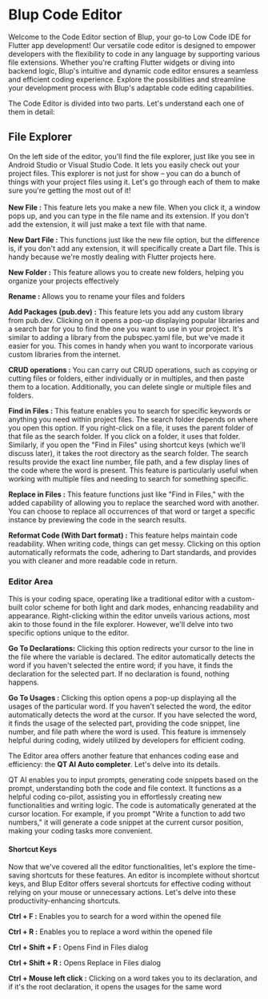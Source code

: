 # Blup Code Editor &#x20;

Welcome to the Code Editor section of Blup, your go-to Low Code IDE for Flutter app development! Our versatile code editor is designed to empower developers with the flexibility to code in any language by supporting various file extensions. Whether you're crafting Flutter widgets or diving into backend logic, Blup's intuitive and dynamic code editor ensures a seamless and efficient coding experience. Explore the possibilities and streamline your development process with Blup's adaptable code editing capabilities.



The Code Editor is divided into two parts. Let's understand each one of them in detail:

## File Explorer

On the left side of the editor, you'll find the file explorer, just like you see in Android Studio or Visual Studio Code. It lets you easily check out your project files. This explorer is not just for show – you can do a bunch of things with your project files using it. Let's go through each of them to make sure you're getting the most out of it!\
\
**New File :**  This feature lets you make a new file. When you click it, a window pops up, and you can type in the file name and its extension. If you don't add the extension, it will just make a text file with that name.

**New Dart File :** This functions just like the new file option, but the difference is, if you don't add any extension, it will specifically create a Dart file. This is handy because we're mostly dealing with Flutter projects here.

**New Folder :** This feature allows you to create new folders, helping you organize your projects effectively

**Rename :**  Allows you to rename your files and folders

**Add Packages (pub.dev) :** This feature lets you add any custom library from pub.dev. Clicking on it opens a pop-up displaying popular libraries and a search bar for you to find the one you want to use in your project. It's similar to adding a library from the pubspec.yaml file, but we've made it easier for you. This comes in handy when you want to incorporate various custom libraries from the internet.

**CRUD operations :** You can carry out CRUD operations, such as copying or cutting files or folders, either individually or in multiples, and then paste them to a location. Additionally, you can delete single or multiple files and folders.

**Find in Files :**  This feature enables you to search for specific keywords or anything you need within project files. The search folder depends on where you open this option. If you right-click on a file, it uses the parent folder of that file as the search folder. If you click on a folder, it uses that folder. Similarly, if you open the "Find in Files" using shortcut keys (which we'll discuss later), it takes the root directory as the search folder. The search results provide the exact line number, file path, and a few display lines of the code where the word is present. This feature is particularly useful when working with multiple files and needing to search for something specific.

**Replace in Files :** This feature functions just like "Find in Files," with the added capability of allowing you to replace the searched word with another. You can choose to replace all occurrences of that word or target a specific instance by previewing the code in the search results.

**Reformat Code (With Dart format) :** This feature helps maintain code readability. When writing code, things can get messy. Clicking on this option automatically reformats the code, adhering to Dart standards, and provides you with cleaner and more readable code in return.

### Editor Area

This is your coding space, operating like a traditional editor with a custom-built color scheme for both light and dark modes, enhancing readability and appearance. Right-clicking within the editor unveils various actions, most akin to those found in the file explorer. However, we'll delve into two specific options unique to the editor.

**Go To Declarations:** Clicking this option redirects your cursor to the line in the file where the variable is declared. The editor automatically detects the word if you haven't selected the entire word; if you have, it finds the declaration for the selected part. If no declaration is found, nothing happens.

**Go To Usages :** Clicking this option opens a pop-up displaying all the usages of the particular word. If you haven't selected the word, the editor automatically detects the word at the cursor. If you have selected the word, it finds the usage of the selected part, providing the code snippet, line number, and file path where the word is used. This feature is immensely helpful during coding, widely utilized by developers for efficient coding.

The Editor area offers another feature that enhances coding ease and efficiency: the **QT AI Auto completer**. Let's delve into its details.

QT AI enables you to input prompts, generating code snippets based on the prompt, understanding both the code and file context. It functions as a helpful coding co-pilot, assisting you in effortlessly creating new functionalities and writing logic. The code is automatically generated at the cursor location. For example, if you prompt "Write a function to add two numbers," it will generate a code snippet at the current cursor position, making your coding tasks more convenient.

#### Shortcut Keys

Now that we've covered all the editor functionalities, let's explore the time-saving shortcuts for these features. An editor is incomplete without shortcut keys, and Blup Editor offers several shortcuts for effective coding without relying on your mouse or unnecessary actions. Let's delve into these productivity-enhancing shortcuts.

**Ctrl + F :** Enables you to search for a word within the opened file

**Ctrl  + R :** Enables you to replace a word within the opened file

**Ctrl + Shift + F :** Opens Find in Files dialog

**Ctrl + Shift + R :** Opens Replace in Files dialog

**Ctrl + Mouse left click :** Clicking on a word takes you to its declaration, and if it's the root declaration, it opens the usages for the same word
